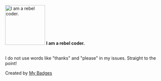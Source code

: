 <img src="https://my-badges.github.io/my-badges/rebel-coder.png" alt="I am a rebel coder." title="I am a rebel coder." width="128">
<strong>I am a rebel coder.</strong>
<br><br>

I do not use words like "thanks" and "please" in my issues.
Straight to the point!


Created by <a href="https://github.com/my-badges/my-badges">My Badges</a>
